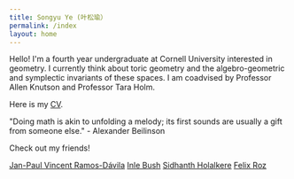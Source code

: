 ```yaml
---
title: Songyu Ye (叶松瑜）
permalink: /index
layout: home
---
```


Hello! I'm a fourth year undergraduate at Cornell University interested in geometry. I currently think about toric geometry and the algebro-geometric and symplectic invariants of these spaces. I am coadvised by Professor Allen Knutson and Professor Tara Holm. 

Here is my [CV](./ye-cv.pdf). 

"Doing math is akin to unfolding a melody; its first sounds are usually a gift from someone else." - Alexander Beilinson

Check out my friends! 

[Jan-Paul Vincent Ramos-Dávila](https://janpaul.pl/)
[Inle Bush](https://github.com/imbush)
[Sidhanth Holalkere](https://sholalkere.github.io/)
[Felix Roz](https://www.ferojz.com/)
